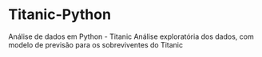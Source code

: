 # Titanic-Python
Análise de dados em Python - Titanic
Análise exploratória dos dados, com modelo de previsão para os sobreviventes do Titanic
